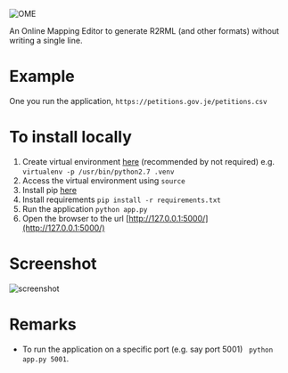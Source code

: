 ![OME](https://github.com/oeg-upm/OME/raw/master/logo.png)

An Online Mapping Editor to generate R2RML (and other formats) without writing a single line.


# Example
One you run the application,
`https://petitions.gov.je/petitions.csv`


# To install locally
1. Create virtual environment [here](https://docs.python-guide.org/dev/virtualenvs/) (recommended by not required) e.g. ```virtualenv -p /usr/bin/python2.7 .venv```
2. Access the virtual environment using `source`
3. Install pip [here](https://pip.pypa.io/en/stable/installing/)
4. Install requirements ``` pip install -r requirements.txt ```
5. Run the application ``` python app.py ```
6. Open the browser to the url [http://127.0.0.1:5000/](http://127.0.0.1:5000/)


# Screenshot
![screenshot](https://github.com/oeg-upm/OME/raw/master/screenshot.png)

# Remarks
* To run the application on a specific port (e.g. say port 5001) ``` python app.py 5001```.

